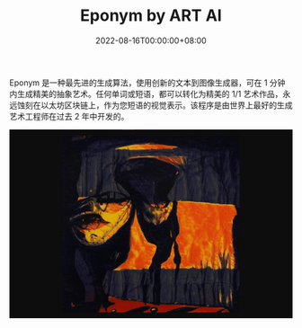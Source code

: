 ﻿---
title: "Eponym by ART AI"
description: "第一个系列的所有 10k 都已铸造！请继续关注每个生成的图像中隐藏的稀有属性的更新..."
date: 2022-08-16T00:00:00+08:00
lastmod: 2022-08-16T00:00:00+08:00
draft: false
authors: ["boogArno"]
featuredImage: "eponym-by-art-ai.png"
tags: ["Collectibles","Eponym by ART AI"]
categories: ["nfts"]
nfts: ["Collectibles"]
blockchain: "ETH"
website: "https://art-ai.com/"
twitter: "https://twitter.com/EponymNFT"
discord: "https://discord.com/invite/EponymNFT"
telegram: ""
github: ""
youtube: ""
twitch: ""
facebook: ""
instagram: ""
reddit: ""
medium: ""
steam: ""
gitbook: ""
googleplay: ""
appstore: ""
status: "Live"
weight: 
lightgallery: true
toc: true
pinned: false
recommend: false
recommend1: false
---
Eponym 是一种最先进的生成算法，使用创新的文本到图像生成器，可在 1 分钟内生成精美的抽象艺术。任何单词或短语，都可以转化为精美的 1/1 艺术作品，永远蚀刻在以太坊区块链上，作为您短语的视觉表示。该程序是由世界上最好的生成艺术工程师在过去 2 年中开发的。

![eponymbyartai-dapp-collectibles-ethereum-image1_d75cd730aafd8d260fce79d7a3809a6d](eponymbyartai-dapp-collectibles-ethereum-image1_d75cd730aafd8d260fce79d7a3809a6d.png)